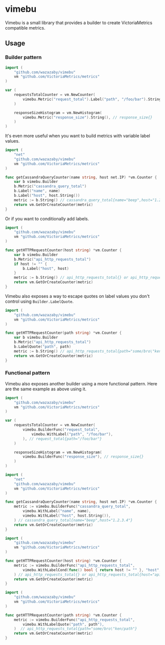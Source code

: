 # vimebu
Vimebu is a small library that provides a builder to create VictoriaMetrics compatible metrics.

## Usage
### Builder pattern
```go
import (
    "github.com/wazazaby/vimebu"
    vm "github.com/VictoriaMetrics/metrics"
)

var (
    requestsTotalCounter = vm.NewCounter(
        vimebu.Metric("request_total").Label("path", "/foo/bar").String(), // request_total{path="/foo/bar"}
    )

    responseSizeHistogram = vm.NewHistogram(
        vimebu.Metric("response_size").String(), // response_size{}
    )
)
```

It's even more useful when you want to build metrics with variable label values.
```go
import (
    "net"
    "github.com/wazazaby/vimebu"
    vm "github.com/VictoriaMetrics/metrics"
)

func getCassandraQueryCounter(name string, host net.IP) *vm.Counter {
    var b vimebu.Builder
    b.Metric("cassandra_query_total")
    b.Label("name", name)
    b.Label("host", host.String())
    metric := b.String() // cassandra_query_total{name="beep",host="1.2.3.4"}
    return vm.GetOrCreateCounter(metric)
}
```

Or if you want to conditionally add labels.
```go
import (
    "github.com/wazazaby/vimebu"
    vm "github.com/VictoriaMetrics/metrics"
)

func getHTTPRequestCounter(host string) *vm.Counter {
    var b vimebu.Builder
    b.Metric("api_http_requests_total")
    if host != "" {
        b.Label("host", host)
    }
    metric := b.String() // api_http_requests_total{} or api_http_requests_total{host="api.app.com"}
    return vm.GetOrCreateCounter(metric)
}
```

Vimebu also exposes a way to escape quotes on label values you don't control using `Builder.LabelQuote`.
```go
import (
    "github.com/wazazaby/vimebu"
    vm "github.com/VictoriaMetrics/metrics"
)

func getHTTPRequestCounter(path string) *vm.Counter {
    var b vimebu.Builder
    b.Metric("api_http_requests_total")
    b.LabelQuote("path", path)
    metric := b.String() // api_http_requests_total{path="some/bro\"ken/path"}
    return vm.GetOrCreateCounter(metric)
}
```

### Functional pattern
Vimebu also exposes another builder using a more functional pattern. Here are the same example as above using it.
```go
import (
    "github.com/wazazaby/vimebu"
    vm "github.com/VictoriaMetrics/metrics"
)

var (
    requestsTotalCounter = vm.NewCounter(
        vimebu.BuilderFunc("request_total",
            vimebu.WithLabel("path", "/foo/bar"),
        ), // request_total{path="/foo/bar"}
    )

    responseSizeHistogram = vm.NewHistogram(
        vimebu.BuilderFunc("response_size"), // response_size{}
    )
)
```

```go
import (
    "net"
    "github.com/wazazaby/vimebu"
    vm "github.com/VictoriaMetrics/metrics"
)

func getCassandraQueryCounter(name string, host net.IP) *vm.Counter {
    metric := vimebu.BuilderFunc("cassandra_query_total",
        vimebu.WithLabel("name", name),
        vimebu.WithLabel("host", host.String()),
    ) // cassandra_query_total{name="beep",host="1.2.3.4"}
    return vm.GetOrCreateCounter(metric)
}
```

```go
import (
    "github.com/wazazaby/vimebu"
    vm "github.com/VictoriaMetrics/metrics"
)

func getHTTPRequestCounter(host string) *vm.Counter {
    metric := vimebu.BuilderFunc("api_http_requests_total",
        vimebu.WithLabelCond(func() bool { return host != "" }, "host", host),
    ) // api_http_requests_total{} or api_http_requests_total{host="api.app.com"}
    return vm.GetOrCreateCounter(metric)
}
```

```go
import (
    "github.com/wazazaby/vimebu"
    vm "github.com/VictoriaMetrics/metrics"
)

func getHTTPRequestCounter(path string) *vm.Counter {
    metric := vimebu.BuilderFunc("api_http_requests_total",
        vimebu.WithLabelQuote("path", path"),
    )  // api_http_requests_total{path="some/bro\"ken/path"}
    return vm.GetOrCreateCounter(metric)
}
```
